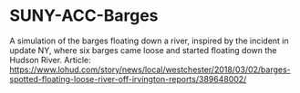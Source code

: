 # SUNY-ACC-Barges
A simulation of the barges floating down a river, inspired by the incident in update NY, where six barges came loose and started floating down the Hudson River.
Article: https://www.lohud.com/story/news/local/westchester/2018/03/02/barges-spotted-floating-loose-river-off-irvington-reports/389648002/
